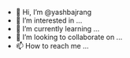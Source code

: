 - 👋 Hi, I’m @yashbajrang
- 👀 I’m interested in ...
- 🌱 I’m currently learning ...
- 💞️ I’m looking to collaborate on ...
- 📫 How to reach me ...

<!---
yashbajrang/yashbajrang is a ✨ special ✨ repository because its `README.md` (this file) appears on your GitHub profile.
You can click the Preview link to take a look at your changes.
--->
